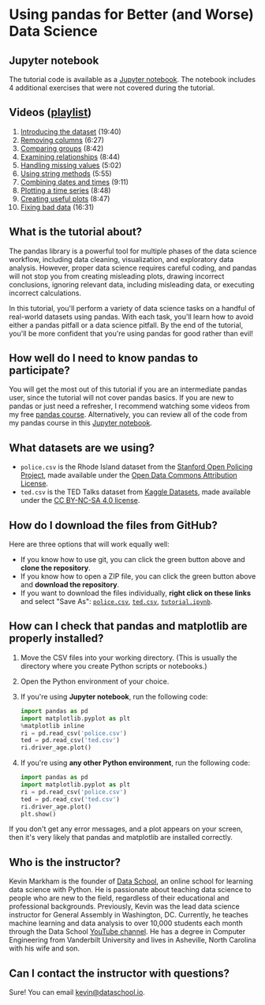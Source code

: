 # Using pandas for Better (and Worse) Data Science



## Jupyter notebook

The tutorial code is available as a [Jupyter notebook](tutorial.ipynb). The notebook includes 4 additional exercises that were not covered during the tutorial.

## Videos ([playlist](https://www.youtube.com/playlist?list=PL5-da3qGB5IBITZj_dYSFqnd_15JgqwA6))

1. [Introducing the dataset](https://www.youtube.com/watch?v=hl-TGI4550M&list=PL5-da3qGB5IBITZj_dYSFqnd_15JgqwA6&index=1) (19:40)
2. [Removing columns](https://www.youtube.com/watch?v=TW5RqdDBasg&list=PL5-da3qGB5IBITZj_dYSFqnd_15JgqwA6&index=2) (6:27)
3. [Comparing groups](https://www.youtube.com/watch?v=d0oBRIONOEw&list=PL5-da3qGB5IBITZj_dYSFqnd_15JgqwA6&index=3) (8:42)
4. [Examining relationships](https://www.youtube.com/watch?v=WzpGq1X5U1M&list=PL5-da3qGB5IBITZj_dYSFqnd_15JgqwA6&index=4) (8:44)
5. [Handling missing values](https://www.youtube.com/watch?v=3D6smaE9c-g&list=PL5-da3qGB5IBITZj_dYSFqnd_15JgqwA6&index=5) (5:02)
6. [Using string methods](https://www.youtube.com/watch?v=4tTO_xH4aQE&list=PL5-da3qGB5IBITZj_dYSFqnd_15JgqwA6&index=6) (5:55)
7. [Combining dates and times](https://www.youtube.com/watch?v=W0zGzXQmE7c&list=PL5-da3qGB5IBITZj_dYSFqnd_15JgqwA6&index=7) (9:11)
8. [Plotting a time series](https://www.youtube.com/watch?v=jV24N7SPXEU&list=PL5-da3qGB5IBITZj_dYSFqnd_15JgqwA6&index=8) (8:48)
9. [Creating useful plots](https://www.youtube.com/watch?v=GsQ6x3pt2w4&list=PL5-da3qGB5IBITZj_dYSFqnd_15JgqwA6&index=9) (8:47)
10. [Fixing bad data](https://www.youtube.com/watch?v=8U8ob9bXakY&list=PL5-da3qGB5IBITZj_dYSFqnd_15JgqwA6&index=10) (16:31)

## What is the tutorial about?

The pandas library is a powerful tool for multiple phases of the data science workflow, including data cleaning, visualization, and exploratory data analysis. However, proper data science requires careful coding, and pandas will not stop you from creating misleading plots, drawing incorrect conclusions, ignoring relevant data, including misleading data, or executing incorrect calculations.

In this tutorial, you'll perform a variety of data science tasks on a handful of real-world datasets using pandas. With each task, you'll learn how to avoid either a pandas pitfall or a data science pitfall. By the end of the tutorial, you'll be more confident that you're using pandas for good rather than evil!

## How well do I need to know pandas to participate?

You will get the most out of this tutorial if you are an intermediate pandas user, since the tutorial will not cover pandas basics. If you are new to pandas or just need a refresher, I recommend watching some videos from my free [pandas course](http://www.dataschool.io/easier-data-analysis-with-pandas/). Alternatively, you can review all of the code from my pandas course in this [Jupyter notebook](http://nbviewer.jupyter.org/github/justmarkham/pandas-videos/blob/master/pandas.ipynb).

## What datasets are we using?

* `police.csv` is the Rhode Island dataset from the [Stanford Open Policing Project](https://openpolicing.stanford.edu/), made available under the [Open Data Commons Attribution License](https://opendatacommons.org/licenses/by/summary/).
* `ted.csv` is the TED Talks dataset from [Kaggle Datasets](https://www.kaggle.com/rounakbanik/ted-talks), made available under the [CC BY-NC-SA 4.0 license](https://creativecommons.org/licenses/by-nc-sa/4.0/).

## How do I download the files from GitHub?

Here are three options that will work equally well:

- If you know how to use git, you can click the green button above and **clone the repository**.
- If you know how to open a ZIP file, you can click the green button above and **download the repository**.
- If you want to download the files individually, **right click on these links** and select "Save As": [`police.csv`](https://raw.githubusercontent.com/justmarkham/pycon-2018-tutorial/master/police.csv), [`ted.csv`](https://raw.githubusercontent.com/justmarkham/pycon-2018-tutorial/master/ted.csv), [`tutorial.ipynb`](https://raw.githubusercontent.com/justmarkham/pycon-2018-tutorial/master/tutorial.ipynb).

## How can I check that pandas and matplotlib are properly installed?

1. Move the CSV files into your working directory. (This is usually the directory where you create Python scripts or notebooks.)
2. Open the Python environment of your choice.
3. If you're using **Jupyter notebook**, run the following code:

    ```python
    import pandas as pd
	import matplotlib.pyplot as plt
	%matplotlib inline
	ri = pd.read_csv('police.csv')
	ted = pd.read_csv('ted.csv')
	ri.driver_age.plot()
	```

4. If you're using **any other Python environment**, run the following code:

    ```python
    import pandas as pd
	import matplotlib.pyplot as plt
	ri = pd.read_csv('police.csv')
	ted = pd.read_csv('ted.csv')
	ri.driver_age.plot()
	plt.show()
	```

If you don't get any error messages, and a plot appears on your screen, then it's very likely that pandas and matplotlib are installed correctly.

## Who is the instructor?

Kevin Markham is the founder of [Data School](http://www.dataschool.io/), an online school for learning data science with Python. He is passionate about teaching data science to people who are new to the field, regardless of their educational and professional backgrounds. Previously, Kevin was the lead data science instructor for General Assembly in Washington, DC. Currently, he teaches machine learning and data analysis to over 10,000 students each month through the Data School [YouTube channel](https://www.youtube.com/dataschool). He has a degree in Computer Engineering from Vanderbilt University and lives in Asheville, North Carolina with his wife and son.

## Can I contact the instructor with questions?

Sure! You can email [kevin@dataschool.io](mailto:kevin@dataschool.io).

